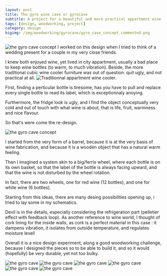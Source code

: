 ```yaml
---
layout: post
title: The gyro wine cave or gyrocave
subtitle: A project for a beautiful and more practical appartment wine cooler
tags: [design, woodworking, project]
category: design
bigimg: /img/woodworking/gyrocave/gyro_cave_concept_commented.png
---
```

![the gyro cave concept](/img/woodworking/gyrocave/gyro_cave_concept_commented.png)
I worked on this design when I tried to think of a wedding present for a couple in my very close friends.

I knew both enjoyed wine, yet lived in city appartment, usually a bad place to keep wine bottles 
(to warm, to much vibration).
Beside, the more traditional cubic wine cooler furniture was out of question:
quit ugly, and not practical at all.
![Traditionnal appartment wine cooler](/img/woodworking/gyrocave/wine_cooler_example.jpg).

First, finding a perticular bottle is tiresome, has you have to pull and replace every single bottle 
to read its label, which is exceptionnaly anoying.


Furthermore, the fridge look is ugly, and I find the object conceptually very cold and out of touch with what wine is about,
that is life, fruit, warmness and nice flavour.


So that's were come the re-design.

![the gyro cave concept](/img/woodworking/gyrocave/gyro_cave_concept_commented.png)

I started from the very form of a barrel, because it is at the very basis of wine fabrication,
and because it is a wooden object that has a natural warm feeling. 

Then I imagined a system akin to a big/ferris wheel, where each bottle is on its own basket,
so that the label of the bottle is always facing upward, 
and that the wine is not disturbed by the wheel rotation.

In fact, there are two wheels, one for red wine (12 bottles), and one for white wine (6 bottles).

Starting from this ideas, there are many desing possibilities opening up, 
i tried to lay some in my schematics.


Devil is in the details, especially considering the refrigeration part (pelletier effect with feedback loop).
As another reference to wine world, I thought of cork lining for the inside walls, 
as cork is a perfect material in this case : it dampens vibration, it isolates from outside temperature,
and regulates moisture level!

Overall it is a nice design experiment, along a good woodworking challenge,
because I designed the pieces so to be able to build it, and so it would (hopefully)
be very durable, yet not too bulky.

![the gyro cave](/img/woodworking/gyrocave/gyro_cave_1.jpg)
![the gyro cave](/img/woodworking/gyrocave/gyro_cave_2.jpg)
![the gyro cave](/img/woodworking/gyrocave/gyro_cave_3.jpg)
![the gyro cave](/img/woodworking/gyrocave/gyro_cave_4.jpg)
![the gyro cave](/img/woodworking/gyrocave/gyro_cave_5.jpg)
![the gyro cave](/img/woodworking/gyrocave/gyro_cave_6.jpg)
